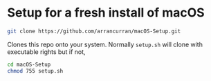 # Setup for a fresh install of macOS

```bash
git clone https://github.com/arrancurran/macOS-Setup.git
```

Clones this repo onto your system. Normally `setup.sh` will clone with executable rights but if not,

```bash
cd macOS-Setup
chmod 755 setup.sh
```